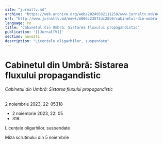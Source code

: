 ```yaml
---
site: "jurnaltv.md"
archive: "https://web.archive.org/web/20240502111258/www.jurnaltv.md/news/e006c238f2dc28b9/cabinetul-din-umbra-sistarea-fluxului-propagandistic.html"
url: "http://www.jurnaltv.md/news/e006c238f2dc28b9/cabinetul-din-umbra-sistarea-fluxului-propagandistic.html"
language: ro
title: "Cabinetul din Umbră: Sistarea fluxului propagandistic"
publication: '[[JurnalTV]]'
section: novosti
description: "Licențele oligarhilor, suspendate"
---
```


# Cabinetul din Umbră: Sistarea fluxului propagandistic

###### Cabinetul din Umbră: Sistarea fluxului propagandistic

2 noiembrie 2023, 22: 05318

- 2 noiembrie 2023, 22: 05
- 318

Licențele oligarhilor, suspendate

Miza scrutinului din 5 noiembrie
